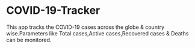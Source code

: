 # COVID-19-Tracker
This app tracks the COVID-19 cases across the globe &amp; country wise.Parameters like Total cases,Active cases,Recovered cases &amp; Deaths can be monitored.
